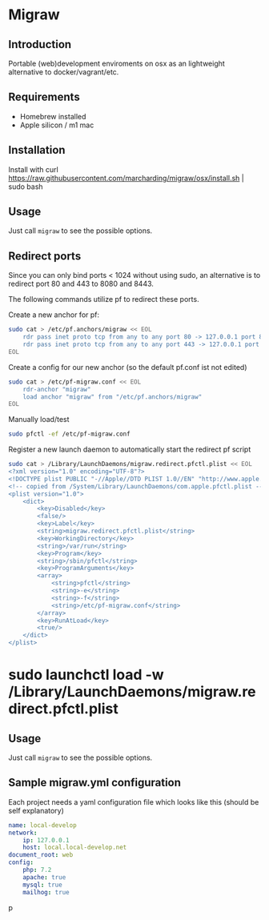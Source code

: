# Migraw

## Introduction

Portable (web)development enviroments on osx as an lightweight alternative to docker/vagrant/etc.

## Requirements

- Homebrew installed
- Apple silicon / m1 mac

## Installation

Install with curl https://raw.githubusercontent.com/marcharding/migraw/osx/install.sh | sudo bash

## Usage

Just call `migraw` to see the possible options.

## Redirect ports

Since you can only bind ports < 1024 without using sudo, an alternative is to redirect port 80 and 443 to 8080 and 8443.

The following commands utilize pf to redirect these ports.

Create a new anchor for pf:

```bash
sudo cat > /etc/pf.anchors/migraw << EOL
    rdr pass inet proto tcp from any to any port 80 -> 127.0.0.1 port 8080
    rdr pass inet proto tcp from any to any port 443 -> 127.0.0.1 port 8443
EOL
```

Create a config for our new anchor (so the default pf.conf ist not edited)

```bash
sudo cat > /etc/pf-migraw.conf << EOL
    rdr-anchor "migraw"
    load anchor "migraw" from "/etc/pf.anchors/migraw"
EOL
```

Manually load/test

```bash
sudo pfctl -ef /etc/pf-migraw.conf
```

Register a new launch daemon to automatically start the redirect pf script

```bash
sudo cat > /Library/LaunchDaemons/migraw.redirect.pfctl.plist << EOL
<?xml version="1.0" encoding="UTF-8"?>
<!DOCTYPE plist PUBLIC "-//Apple//DTD PLIST 1.0//EN" "http://www.apple.com/DTDs/PropertyList-1.0.dtd">
<!-- copied from /System/Library/LaunchDaemons/com.apple.pfctl.plist -->
<plist version="1.0">
	<dict>
		<key>Disabled</key>
		<false/>
		<key>Label</key>
		<string>migraw.redirect.pfctl.plist</string>
		<key>WorkingDirectory</key>
		<string>/var/run</string>
		<key>Program</key>
		<string>/sbin/pfctl</string>
		<key>ProgramArguments</key>
		<array>
			<string>pfctl</string>
			<string>-e</string>
			<string>-f</string>
			<string>/etc/pf-migraw.conf</string>
		</array>
		<key>RunAtLoad</key>
		<true/>
	</dict>
</plist>
````

# sudo launchctl load -w /Library/LaunchDaemons/migraw.redirect.pfctl.plist

## Usage

Just call `migraw` to see the possible options.

## Sample migraw.yml configuration

Each project needs a yaml configuration file which looks like this (should be self explanatory)

```yml
name: local-develop
network:
	ip: 127.0.0.1
	host: local.local-develop.net
document_root: web
config:
	php: 7.2
	apache: true
	mysql: true
	mailhog: true
```
p